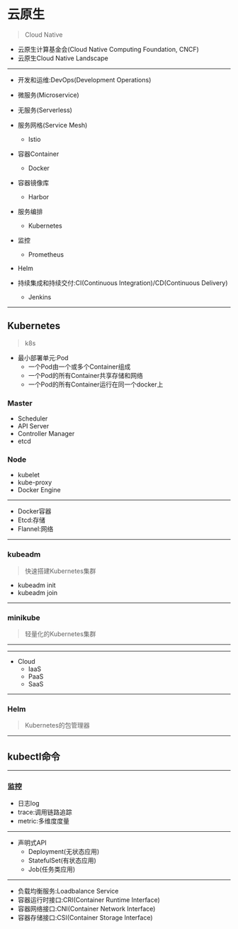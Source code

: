 # 云原生
> Cloud Native
- 云原生计算基金会(Cloud Native Computing Foundation, CNCF)
- 云原生Cloud Native Landscape
---
- 开发和运维:DevOps(Development Operations)

- 微服务(Microservice)
- 无服务(Serverless)
- 服务网格(Service Mesh)
    - Istio

- 容器Container
    - Docker
- 容器镜像库
    - Harbor
- 服务编排
    - Kubernetes
- 监控
    - Prometheus



- Helm


- 持续集成和持续交付:CI(Continuous Integration)/CD(Continuous Delivery)
    - Jenkins
---
## Kubernetes
> k8s

- 最小部署单元:Pod
    - 一个Pod由一个或多个Container组成
    - 一个Pod的所有Container共享存储和网络
    - 一个Pod的所有Container运行在同一个docker上


### Master

- Scheduler
- API Server
- Controller Manager
- etcd



### Node
- kubelet
- kube-proxy
- Docker Engine

---
- Docker容器
- Etcd:存储
- Flannel:网络

---
### kubeadm
> 快速搭建Kubernetes集群
- kubeadm init
- kubeadm join
---
### minikube
> 轻量化的Kubernetes集群

---





---
- Cloud
    - IaaS
    - PaaS
    - SaaS


---

### Helm
> Kubernetes的包管理器


---

## kubectl命令


---
### 监控
- 日志log
- trace:调用链路追踪
- metric:多维度度量


---

- 声明式API
    - Deployment(无状态应用)
    - StatefulSet(有状态应用)
    - Job(任务类应用)

---

- 负载均衡服务:Loadbalance Service
- 容器运行时接口:CRI(Container Runtime Interface)
- 容器网络接口:CNI(Container Network Interface)
- 容器存储接口:CSI(Container Storage Interface)